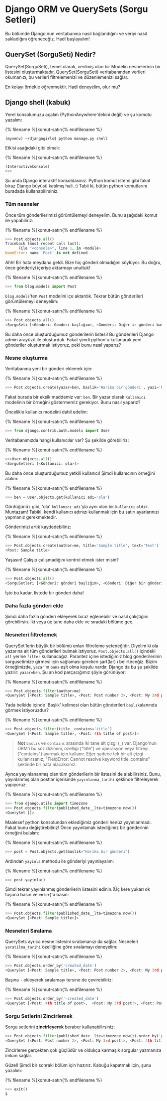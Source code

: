 # Django ORM ve QuerySets (Sorgu Setleri)

Bu bölümde Django'nun veritabanına nasıl bağlandığını ve veriyi nasıl sakladığını öğreneceğiz. Hadi başlayalım!

## QuerySet (SorguSeti) Nedir?

QuerySet(SorguSeti), temel olarak, verilmiş olan bir Modelin nesnelerinin bir listesini oluşturmaktadır. QuerySet(SorguSeti) veritabanından verileri okumanızı, bu verileri filtrelemenizi ve düzenlemenizi sağlar.

En kolayı örnekle öğrenmektir. Hadi deneyelim, olur mu?

## Django shell (kabuk)

Yerel konsolumuzu açalım (PythonAnywhere'dekini değil) ve şu komutu yazalım:

{% filename %}komut-satırı{% endfilename %}

    (myvenv) ~/djangogirls$ python manage.py shell
    

Etkisi aşağıdaki gibi olmalı:

{% filename %}komut-satırı{% endfilename %}

```python
(InteractiveConsole)
>>>
```

Şu anda Django interaktif konsoldasınız. Python komut istemi gibi fakat biraz Django büyüsü katılmış hali. :) Tabii ki, bütün python komutlarını buradada kullanabilirsiniz.

### Tüm nesneler

Önce tüm gönderilerimizi görüntülemeyi deneyelim. Bunu aşağıdaki komut ile yapabiliriz:

{% filename %}komut-satırı{% endfilename %}

```python
>>> Post.objects.all()
Traceback (most recent call last):
      File "<console>", line 1, in <module>
NameError: name 'Post' is not defined
```

Ahh! Bir hata meydana geldi. Bize hiç gönderi olmadığını söylüyor. Bu doğru, önce gönderiyi içeriye aktarmayı unuttuk!

{% filename %}komut-satırı{% endfilename %}

```python
>>> from blog.models import Post
```

`blog.models`'ten `Post` modelini içe aktardık. Tekrar bütün gönderileri görüntülemeyi deneyelim:

{% filename %}komut-satırı{% endfilename %}

```python
>>> Post.objects.all()
<SorguSeti [<Gönderi: Gönderi başlığım>, <Gönderi: Diğer ir gönderi başlığı>]>
```

Bu daha önce oluşturduğumuz gönderilerin listesi! Bu gönderileri Django admin arayüzü ile oluşturduk. Fakat şimdi python'u kullanarak yeni gönderiler oluşturmak istiyoruz, peki bunu nasıl yaparız?

### Nesne oluşturma

Veritabanına yeni bir gönderi eklemek için:

{% filename %}komut-satırı{% endfilename %}

```python
>>> Post.objects.create(yazar=ben, baslik='Harika bir gönderi', yazi='Ne desem bilemedim')
```

Fakat burada bir eksik maddemiz var: `ben`. Bir yazar olarak `Kullanıcı` modelinin bir örneğini göstermemiz gerekiyor. Bunu nasıl yaparız?

Öncelikle kullanıcı modelini dahil edelim:

{% filename %}komut-satırı{% endfilename %}

```python
>>> from django.contrib.auth.models import User
```

Veritabanımızda hangi kullanıcılar var? Şu şekilde görebiliriz:

{% filename %}komut-satırı{% endfilename %}

```python
>>>User.objects.all()
<SorguSetleri [<Kullanıcı: ola>]>
```

Bu daha önce oluşturduğumuz yetkili kullanıcı! Şimdi kullanıcının örneğini alalım:

{% filename %}komut-satırı{% endfilename %}

```python
>>> ben = User.objects.get(kullanıcı adı='ola')
```

Gördüğünüz gibi, 'ola' `kullanıcı adı`'yla aynı olan bir `kullanıcı` `aldık`. Muntazam! Tabiki, kendi kullanıcı adınızı kullanmak için bu satırı ayarlarınızı yapmanız gerekmektedir.

Gönderimizi artık kaydedebiliriz:

{% filename %}komut-satırı{% endfilename %}

```python
>>> Post.objects.create(author=me, title='Sample title', text='Test')
<Post: Sample title>
```

Yaşasın! Çalışıp çalışmadığını kontrol etmek ister misin?

{% filename %}komut-satırı{% endfilename %}

```python
>>> Post.objects.all()
<SorguSetleri [<Gönderi: gönderi başlığım>, <Gönderi: Diğer bir gönderi başlığı>, <Gönderi: Örnek başlık>]>
```

İşte bu kadar, listede bir gönderi daha!

### Daha fazla gönderi ekle

Şimdi daha fazla gönderi ekleyerek biraz eğlenebilir ve nasıl çalıştığını görebilirsin. İki veya üç tane daha ekle ve sıradaki bölüme geç.

### Nesneleri filtrelemek

QuerySet'lerin büyük bir bölümü onları filtreleme yeteneğidir. Diyelim ki ola yazarına ait tüm gönderileri bulmak istiyoruz. `Post.objects.all()` içindeki `all` yerine `filter` kullanacağız. Parantez içine istediğimiz blog gönderilerinin sorgusetimize girmesi için sağlaması gereken şart(lar) ı belirteceğiz. Bizim örneğimizde, `yazar`'ın `bana` eşit olma koşulu vardır. Django'da bu şu şekilde yazılır: `yazar=ben`. Şu an kod parçacığımız şöyle görünüyor:

{% filename %}komut-satırı{% endfilename %}

```python
>>> Post.objects.filter(author=me)
<QuerySet [<Post: Sample title>, <Post: Post number 2>, <Post: My 3rd post!>, <Post: 4th title of post>]>
```

Yada belkide içinde 'Başlık' kelimesi olan bütün gönderileri `başlık`alanında görmek istiyoruzdur?

{% filename %}komut-satırı{% endfilename %}

```python
>>> Post.objects.filter(title__contains='title')
<QuerySet [<Post: Sample title>, <Post: 4th title of post>]>
```

> **Not** `baslik` ve `contains` arasında iki tane alt çizgi (`_`) var. Django'nun ORM'i bu söz dizimini, özelliği ("title") ve operasyon veya filtreyi ("contains") ayırmak için kullanır. Eğer sadece tek bir alt çizgi kullanırsanız, "FieldError: Cannot resolve keyword title_contains" şeklinde bir hata alacaksınız.

Ayrıca yayınlananmış olan tüm gönderilerin bir listesini de alabilirsiniz. Bunu, yayınlanmış olan postlar içerisinde `yayınlanma_tarihi` şeklinde filtreleyerek yapıyoruz:

{% filename %}komut-satırı{% endfilename %}

```python
>>> from django.utils import timezone
>>> Post.objects.filter(published_date__lte=timezone.now())
<QuerySet []>
```

Maalesef python konsolundan eklediğimiz gönderi henüz yayınlanmadı. Fakat bunu değiştirebiliriz! Önce yayınlamak istediğimiz bir gönderinin örneğini bulalım:

{% filename %}komut-satırı{% endfilename %}

```python
>>> post = Post.objects.get(baslik="Harika bir gönderi")
```

Ardından `yayinla` methodu ile gönderiyi yayınlayalım:

{% filename %}komut-satırı{% endfilename %}

```python
>>> post.yayinla()
```

Şimdi tekrar yayınlanmış gönderilerin listesini edinin.(Üç kere yukarı ok tuşuna basın ve `enter`)'a basın:

{% filename %}komut-satırı{% endfilename %}

```python
>>> Post.objects.filter(published_date__lte=timezone.now())
<QuerySet [<Post: Sample title>]>
```

### Nesneleri Sıralama

QuerySets ayrıca nesne listesini sıralamanızı da sağlar. Nesneleri `yaratilma_tarihi` özelliğine göre sıralamayı deneyelim:

{% filename %}komut-satırı{% endfilename %}

```python
>>> Post.objects.order_by('created_date')
<QuerySet [<Post: Sample title>, <Post: Post number 2>, <Post: My 3rd post!>, <Post: 4th title of post>]>
```

Başına `-` ekleyerek sıralamayı tersine de çevirebiliriz:

{% filename %}komut-satırı{% endfilename %}

```python
>>> Post.objects.order_by('-created_date')
<QuerySet [<Post: 4th title of post>,  <Post: My 3rd post!>, <Post: Post number 2>, <Post: Sample title>]>
```

### Sorgu Setlerini Zincirlemek

Sorgu setlerini **zincirleyerek** beraber kullanabilirsiniz:

```python
>>> Post.objects.filter(published_date__lte=timezone.now()).order_by('published_date')
<QuerySet [<Post: Post number 2>, <Post: My 3rd post!>, <Post: 4th title of post>, <Post: Sample title>]>
```

Zincirleme gerçekten çok güçlüdür ve oldukça karmaşık sorgular yazmanıza imkan sağlar.

Güzel! Şimdi bir sonraki bölüm için hazırız. Kabuğu kapatmak için, şunu yazalım:

{% filename %}komut-satırı{% endfilename %}

```python
>>> exit()
$
```